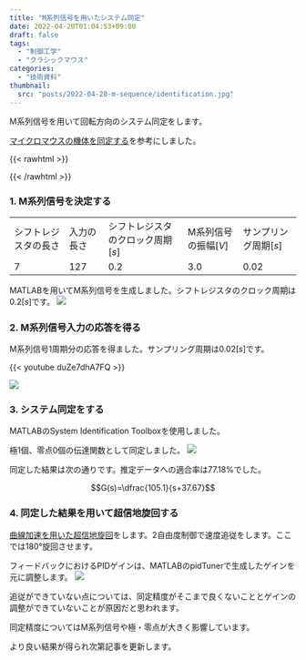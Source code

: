 ```yaml
---
title: "M系列信号を用いたシステム同定"
date: 2022-04-20T01:04:53+09:00
draft: false
tags:
  - "制御工学"
  - "クラシックマウス"
categories:
  - "技術資料"
thumbnail:
  src: "posts/2022-04-20-m-sequence/identification.jpg"
---
```


M系列信号を用いて回転方向のシステム同定をします。

<!--more-->

[マイクロマウスの機体を同定する](http://idken.net/posts/2017-06-02-systemident/)を参考にしました。

{{< rawhtml >}}
<script src="https://cdnjs.cloudflare.com/ajax/libs/mathjax/2.7.4/MathJax.js?config=TeX-AMS-MML_HTMLorMML"></script>
<script type="text/x-mathjax-config">
    MathJax.Hub.Config({tex2jax: {inlineMath: [['$','$'], ['\\(','\\)']]}});
</script>
{{< /rawhtml >}}

### 1. M系列信号を決定する
|    |    |   |   |   |
| ---- |----| ---- | ---- | ---- |
|  シフトレジスタの長さ  | 入力の長さ | シフトレジスタのクロック周期$[s]$ | M系列信号の振幅$[V]$ | サンプリング周期$[s]$ |
|  7  |  127 | 0.2 | 3.0 | 0.02 |

MATLABを用いてM系列信号を生成しました。シフトレジスタのクロック周期は$0.2[s]$です。
![](https://i.imgur.com/XUJEn4P.jpg)
### 2. M系列信号入力の応答を得る
M系列信号1周期分の応答を得ました。サンプリング周期は$0.02[s]$です。

{{< youtube duZe7dhA7FQ >}}

![](https://i.imgur.com/eswxLee.jpg)
### 3. システム同定をする
MATLABのSystem Identification Toolboxを使用しました。

極1個、零点0個の伝達関数として同定しました。
![](https://i.imgur.com/vhyWyq5.jpg)

同定した結果は次の通りです。推定データへの適合率は77.18%でした。

$$G(s)=\dfrac{105.1}{s+37.67}$$
### 4. 同定した結果を用いて超信地旋回する
[曲線加速を用いた超信地旋回](https://teruru-52.github.io/post/2022-03-22-rotation-curved-acceleration/)をします。2自由度制御で速度追従をします。ここでは180°旋回させます。

フィードバックにおけるPIDゲインは、MATLABのpidTunerで生成したゲインを元に調整します。
![](https://i.imgur.com/qCx7JUz.jpg)

追従ができていない点については、同定精度がそこまで良くないこととゲインの調整ができていないことが原因だと思われます。

同定精度についてはM系列信号や極・零点が大きく影響しています。

より良い結果が得られ次第記事を更新します。
